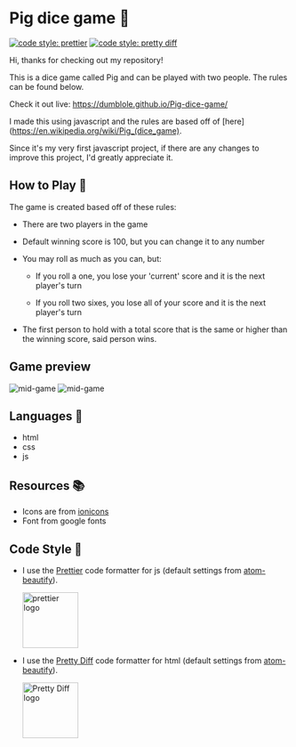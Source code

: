 # Pig dice game :game_die:
[![code style: prettier](https://img.shields.io/badge/code_style-prettier-ff69b4.svg?style=flat-square)](https://github.com/prettier/prettier)
[![code style: pretty diff](https://img.shields.io/badge/code%20style-pretty%20dif-lightgrey.svg?style=flat-square)](https://github.com/prettydiff/prettydiff)

Hi, thanks for checking out my repository!

This is a dice game called Pig and can be played with two people. The rules can be found below.

Check it out live: https://dumblole.github.io/Pig-dice-game/

I made this using javascript and the rules are based off of [here](https://en.wikipedia.org/wiki/Pig_(dice_game).

Since it's my very first javascript project, if there are any changes to improve this project, I'd greatly appreciate it.


## How to Play :notebook_with_decorative_cover:

The game is created based off of these rules:

- There are two players in the game

- Default winning score is 100, but you can change it to any number

- You may roll as much as you can, but:

    - If you roll a one, you lose your 'current' score and it is the next player's turn
    
    - If you roll two sixes, you lose all of your score and it is the next player's turn
    
- The first person to hold with a total score that is the same or higher than the winning score, said person wins.
## Game preview
![mid-game](https://github.com/dumblole/Pig-dice-game/blob/master/images/game.PNG)
![mid-game](https://github.com/dumblole/Pig-dice-game/blob/master/images/win.PNG)
## Languages :speech_balloon:

-   html
-   css
-   js

## Resources :books:
- Icons are from [ionicons](https://ionicons.com/)
- Font from google fonts

## Code Style :art:

-   I use the [Prettier](https://prettier.io/) code formatter for js (default settings from [atom-beautify](https://github.com/Glavin001/atom-beautify)).

    [<img src ="https://prettier.io/icon.png" alt="prettier logo" width="100" height="100">](https://prettier.io/)

*   I use the [Pretty Diff](https://github.com/prettydiff/prettydiff) code formatter for html (default settings from [atom-beautify](https://github.com/Glavin001/atom-beautify)).

    [<img src ="https://avatars.githubusercontent.com/u/524902?v=3" alt="Pretty Diff logo" width="100" height="100">](https://github.com/prettydiff/prettydiff)
